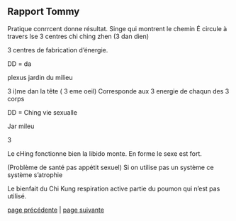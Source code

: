 ## Rapport Tommy

Pratique conrrcent donne résultat. Singe qui montrent le chemin
É circule à travers lse 3 centres chi ching zhen (3 dan dien)

3 centres de fabrication d’énergie. 

DD = da

plexus jardin du milieu

3 i)me dan la tête  ( 3 eme oeil)
Corresponde aux 3 energie de chaqun des 3 corps

DD = Ching vie sexualle

Jar mileu

3

Le cHing fonctionne bien la libido monte. En forme le sexe  est fort.

(Problème de santé pas appétit sexuel)
Si on utilise pas un système ce système s’atrophie

Le bienfait du Chi Kung respiration active partie du poumon qui n’est pas utilisé.

[page précédente](2024-04-14-02.md) | [page suivante](2024-04-14-04.md)